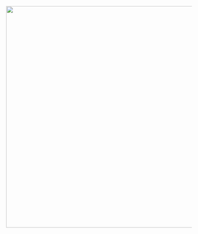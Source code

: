 <!--<h2> <img src = "https://raw.githubusercontent.com/rahulbanerjee26/githubProfileReadmeGenerator/main/gifs/needABreak.gif" width = 50px height= 50px> Tech Stack: </h2>-->

<!-- ![Java](https://img.shields.io/badge/java-%23ED8B00.svg?style=flat-square&logo=java&logoColor=white) ![Python](https://img.shields.io/badge/python-3670A0?style=flat-square&logo=python&logoColor=ffdd54) ![LaTeX](https://img.shields.io/badge/latex-%23008080.svg?style=flat-square&logo=latex&logoColor=white) -->

<!-- ![:RodrigoDecuir](https://count.getloli.com/get/@:RodrigoDecuir) -->

<!--<a href=#><img src="contributionSnake.svg"></a>-->

<!-- Proudly created with GPRM ( https://gprm.itsvg.in )-->

<!--
[![Typing SVG](https://readme-typing-svg.herokuapp.com?color=FAFAFA&center=true&width=550&lines=)](https://git.io/typing-svg)
[![Typing SVG](https://readme-typing-svg.herokuapp.com?color=FAFAFA&center=true&width=550&lines=)](https://git.io/typing-svg)
-->

<!--! [CalvinAndHobbes](https://i.pinimg.com/originals/76/58/7a/76587a4dd7e8d3c481b12519b15558db.png) -->
<!--! [CalvinAndHobbes](https://i.blogs.es/b24ccf/12/1366_2000.jpg) -->

<!--![CalvinAndHobbes](https://i.blogs.es/b4c1fd/27/1366_2000.jpg) -->
<div align="center">
<img src="https://i.blogs.es/b4c1fd/27/1366_2000.jpg"  width="600" >
</div>

